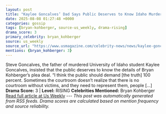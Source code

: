 ```yaml
---
layout: post
title: "Kaylee Goncalves’ Dad Says Public Deserves to Know Idaho Murders Details"
date: 2025-08-08 01:27:48 +0000
categories: gossip
tags: [bryan-kohberger, source-us_weekly, drama-rising]
drama_score: 3
primary_celebrity: bryan_kohberger
source: us_weekly
source_url: "https://www.usmagazine.com/celebrity-news/news/kaylee-goncalves-dad-demands-truth-about-idaho-murders-case/"
mentions: {bryan_kohberger: 3}
---
```


Steve Goncalves, the father of murdered University of Idaho student Kaylee Goncalves, insisted that the public deserves to know the details of Bryan Kohberger’s plea deal. “I think the public should demand [the truth] 100 percent. Sometimes the courtroom doesn’t realize that there is no courtroom without victims, and they need to represent them, people […] **Drama Score:** 3 | **Level:** RISING **Celebrities Mentioned:** Bryan Kohberger [Read full article at Us Weekly](https://www.usmagazine.com/celebrity-news/news/kaylee-goncalves-dad-demands-truth-about-idaho-murders-case/) --- *This post was automatically generated from RSS feeds. Drama scores are calculated based on mention frequency and source reliability.*